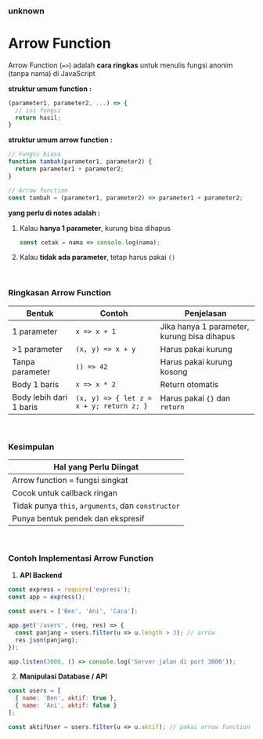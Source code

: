 ### unknown

# Arrow Function

Arrow Function (`=>`) adalah **cara ringkas** untuk menulis fungsi anonim (tanpa nama) di JavaScript

**struktur umum function :**

```jsx
(parameter1, parameter2, ...) => {
  // isi fungsi
  return hasil;
}
```

**struktur umum arrow function :**

```jsx
// Fungsi biasa
function tambah(parameter1, parameter2) {
  return parameter1 + parameter2;
}

// Arrow function
const tambah = (parameter1, parameter2) => parameter1 + parameter2;
```

**yang perlu di notes adalah :**

1. Kalau **hanya 1 parameter**, kurung bisa dihapus
    
    ```jsx
    const cetak = nama => console.log(nama);
    ```
    
2. Kalau **tidak ada parameter**, tetap harus pakai `()`

<br/>

### Ringkasan Arrow Function

| Bentuk | Contoh | Penjelasan |
| --- | --- | --- |
| 1 parameter | `x => x + 1` | Jika hanya 1 parameter, kurung bisa dihapus |
| >1 parameter | `(x, y) => x + y` | Harus pakai kurung |
| Tanpa parameter | `() => 42` | Harus pakai kurung kosong |
| Body 1 baris | `x => x * 2` | Return otomatis |
| Body lebih dari 1 baris | `(x, y) => { let z = x + y; return z; }` | Harus pakai `{}` dan `return` |

<br/>

### Kesimpulan

| Hal yang Perlu Diingat |
| --- |
| Arrow function = fungsi singkat |
| Cocok untuk callback ringan |
| Tidak punya `this`, `arguments`, dan `constructor` |
| Punya bentuk pendek dan ekspresif |

<br/>

### Contoh Implementasi Arrow Function

1. **API Backend**

```jsx
const express = require('express');
const app = express();

const users = ['Ben', 'Ani', 'Caca'];

app.get('/users', (req, res) => {
  const panjang = users.filter(u => u.length > 3); // arrow
  res.json(panjang);
});

app.listen(3000, () => console.log('Server jalan di port 3000'));
```

2. **Manipulasi Database / API**

```jsx
const users = [
  { name: 'Ben', aktif: true },
  { name: 'Ani', aktif: false }
];

const aktifUser = users.filter(u => u.aktif); // pakai arrow function
```
